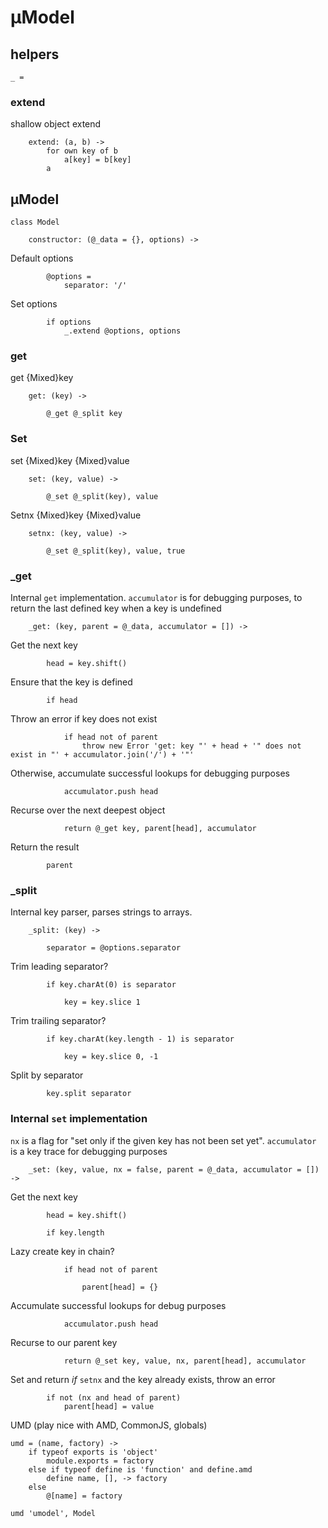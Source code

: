 # µModel

## helpers

	_ =

### extend
shallow object extend

		extend: (a, b) ->
			for own key of b
				a[key] = b[key]
			a

## µModel

	class Model

		constructor: (@_data = {}, options) ->

Default options

			@options =
				separator: '/'

Set options

			if options
				_.extend @options, options

### get
get {Mixed}key

		get: (key) ->

			@_get @_split key

### Set
set {Mixed}key {Mixed}value

		set: (key, value) ->

			@_set @_split(key), value
			
Setnx {Mixed}key {Mixed}value

		setnx: (key, value) ->

			@_set @_split(key), value, true

### _get
Internal `get` implementation. `accumulator` is for debugging purposes, to return the last defined key when a key is undefined

		_get: (key, parent = @_data, accumulator = []) ->

Get the next key

			head = key.shift()

Ensure that the key is defined

			if head

Throw an error if key does not exist

				if head not of parent
					throw new Error 'get: key "' + head + '" does not exist in "' + accumulator.join('/') + '"'

Otherwise, accumulate successful lookups for debugging purposes

				accumulator.push head

Recurse over the next deepest object

				return @_get key, parent[head], accumulator

Return the result

			parent

### _split
Internal key parser, parses strings to arrays.

		_split: (key) ->

			separator = @options.separator

Trim leading separator?

			if key.charAt(0) is separator

				key = key.slice 1

Trim trailing separator?

			if key.charAt(key.length - 1) is separator

				key = key.slice 0, -1

Split by separator

			key.split separator

### Internal `set` implementation
`nx` is a flag for "set only if the given key has not been set yet". `accumulator` is a key trace for debugging purposes

		_set: (key, value, nx = false, parent = @_data, accumulator = []) ->

Get the next key

			head = key.shift()

			if key.length

Lazy create key in chain?

				if head not of parent

					parent[head] = {}

Accumulate successful lookups for debug purposes

				accumulator.push head

Recurse to our parent key

				return @_set key, value, nx, parent[head], accumulator

Set and return *if* `setnx` and the key already exists, throw an error

			if not (nx and head of parent)
				parent[head] = value

UMD (play nice with AMD, CommonJS, globals)

	umd = (name, factory) ->
		if typeof exports is 'object'
			module.exports = factory
		else if typeof define is 'function' and define.amd
			define name, [], -> factory
		else
			@[name] = factory

	umd 'umodel', Model
